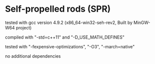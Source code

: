 # Self-propelled rods (SPR)

tested with gcc version 4.9.2 (x86_64-win32-seh-rev2, Built by MinGW-W64 project)

compiled with "-std=c++11" and "-D_USE_MATH_DEFINES"

tested with "-fexpensive-optimizations", "-O3", "-march=native"

no additional dependencies
